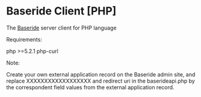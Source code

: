# Baseride Client [PHP]
The [Baseride](https://baseride.com/) server client for PHP language

Requirements:

php >=5.2.1
php-curl

Note:

Create your own external application record on the Baseride admin site,
and replace XXXXXXXXXXXXXXXXXX and redirect uri in the baserideapi.php
by the correspondent field values from the external application record.
